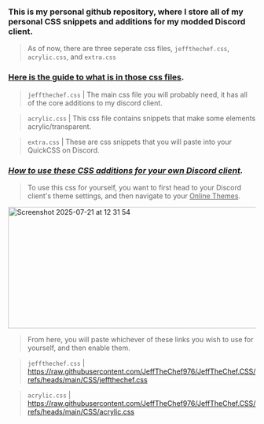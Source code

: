 ### This is my personal github repository, where I store all of my personal CSS snippets and additions for my modded Discord client.

> As of now, there are three seperate css files, `jeffthechef.css`, `acrylic.css`, and `extra.css`

### <ins>Here is the guide to what is in those css files</ins>.
> `jeffthechef.css` | The main css file you will probably need, it has all of the core additions to my discord client.

> `acrylic.css` | This css file contains snippets that make some elements acrylic/transparent.

> `extra.css` | These are css snippets that you will paste into your QuickCSS on Discord.

### _<ins>How to use these CSS additions for your own Discord client</ins>._

> To use this css for yourself, you want to first head to your Discord client's theme settings, and then navigate to your <ins>Online Themes</ins>.

<img width="691" height="247" alt="Screenshot 2025-07-21 at 12 31 54" src="https://github.com/user-attachments/assets/7ca56624-38de-4703-85ba-ac4189ca163c" />

> From here, you will paste whichever of these links you wish to use for yourself, and then enable them. 

> `jeffthechef.css` | https://raw.githubusercontent.com/JeffTheChef976/JeffTheChef.CSS/refs/heads/main/CSS/jeffthechef.css

> `acrylic.css` | https://raw.githubusercontent.com/JeffTheChef976/JeffTheChef.CSS/refs/heads/main/CSS/acrylic.css

